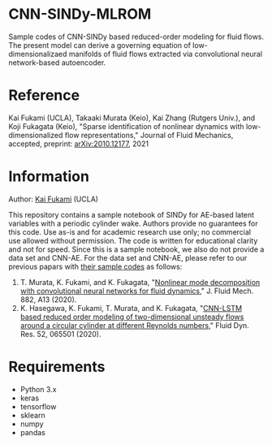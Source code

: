 # CNN-SINDy-MLROM
Sample codes of CNN-SINDy based reduced-order modeling for fluid flows.  
The present model can derive a governing equation of low-dimensionalizaed manifolds of fluid flows extracted via convolutional neural network-based autoencoder.

# Reference
Kai Fukami (UCLA), Takaaki Murata (Keio), Kai Zhang (Rutgers Univ.), and Koji Fukagata (Keio), "Sparse identification of nonlinear dynamics with low-dimensionalized flow representations," Journal of Fluid Mechanics, accepted, preprint: [arXiv:2010.12177](https://arxiv.org/abs/2010.12177), 2021

# Information
Author: [Kai Fukami](https://scholar.google.co.jp/citations?user=ipJb8qcAAAAJ&hl=en) (UCLA)

This repository contains a sample notebook of SINDy for AE-based latent variables with a periodic cylinder wake.
Authors provide no guarantees for this code. Use as-is and for academic research use only; no commercial use allowed without permission. The code is written for educational clarity and not for speed.
Since this is a sample notebook, we also do not provide a data set and CNN-AE. For the data set and CNN-AE, please refer to our previous papars with [their sample codes](https://sites.google.com/view/kai-fukami/%E3%83%9B%E3%83%BC%E3%83%A0/let-us-machine-learn?authuser=0) as follows:

1. T. Murata, K. Fukami, and K. Fukagata, "[Nonlinear mode decomposition with convolutional neural networks for fluid dynamics](https://www.cambridge.org/core/journals/journal-of-fluid-mechanics/article/abs/nonlinear-mode-decomposition-with-convolutional-neural-networks-for-fluid-dynamics/6F1350060022629E0330FD1D97CE917C)," J. Fluid Mech. 882, A13 (2020).
2. K. Hasegawa, K. Fukami, T. Murata, and K. Fukagata, "[CNN-LSTM based reduced order modeling of two-dimensional unsteady flows around a circular cylinder at different Reynolds numbers](https://iopscience.iop.org/article/10.1088/1873-7005/abb91d)," Fluid Dyn. Res. 52, 065501 (2020).

# Requirements
* Python 3.x  
* keras  
* tensorflow
* sklearn
* numpy
* pandas
